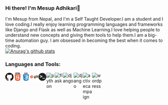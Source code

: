 ### Hi there! I'm Mesup Adhikari👋
I'm Mesup from Nepal, and I'm a Self Taught Developer.I am a student and I love coding.I really enjoy learning programming languages and frameworks like Django and Flask as well as Machine Learning.I love helping people to understand new concepts and giving them tools to help them.I am a big-time automation guy. I am obsessed in becoming the best when it comes to coding.
<br>
[![Anurag's github stats](https://github-readme-stats.vercel.app/api?username=iammesup)](https://github.com/anuraghazra/github-readme-stats)
<br>
### Languages and Tools:
<img align="left" alt="GitHub" width="26px" src="https://raw.githubusercontent.com/github/explore/78df643247d429f6cc873026c0622819ad797942/topics/github/github.png" />
<img align="left" alt="HTML5" width="26px" src="https://raw.githubusercontent.com/github/explore/80688e429a7d4ef2fca1e82350fe8e3517d3494d/topics/html/html.png" />
<img align="left" alt="CSS3" width="26px" src="https://raw.githubusercontent.com/github/explore/80688e429a7d4ef2fca1e82350fe8e3517d3494d/topics/css/css.png" />
<img align="left" alt="Git" width="26px" src="https://raw.githubusercontent.com/github/explore/80688e429a7d4ef2fca1e82350fe8e3517d3494d/topics/git/git.png" />
<img align="left" alt="Terminal" width="26px" src="https://raw.githubusercontent.com/github/explore/80688e429a7d4ef2fca1e82350fe8e3517d3494d/topics/terminal/terminal.png" />
<img align="left" alt="python" width="26px"
src="https://cdn4.iconfinder.com/data/icons/logos-and-brands/512/267_Python_logo-256.png" />
<img align="left" alt="flask" width="26px"
src="https://e7.pngegg.com/pngimages/508/316/png-clipart-flask-by-example-python-web-framework-bottle-bottle-white-black-thumbnail.png" />
<img align="left" alt="django" width="34px"
src="https://banner2.cleanpng.com/20180711/rtc/kisspng-django-web-development-web-framework-python-softwa-django-5b45d913f29027.4888902515313042119936.jpg" />
<img align="left" alt="django" width="29px"
src="https://www.flaticon.com/svg/static/icons/svg/2103/2103626.svg" />
<img align="left" alt="activecampaign" width="29px"
src="https://images.ctfassets.net/bx16dovk9m7p/46i803HI36kkc4ieSQCqIU/07d687d08888d465d57a990e445b3160/ac_mark-blue-trans.svg" />
<img align="left" alt="wordpress" width="35px"
src="https://mpng.subpng.com/20180824/rsq/kisspng-rtcamp-solutions-pvt-ltd-wordpress-com-computer-blog-wp-wordpress-icon-5b7fa732a7f190.3203986315350925306879.jpg" />



